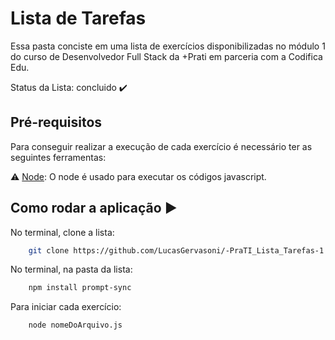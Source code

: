 # Lista de Tarefas

Essa pasta conciste em uma lista de exercícios disponibilizadas no módulo 1 do curso de Desenvolvedor Full Stack da +Prati em parceria com a Codifica Edu.

Status da Lista: concluido ✔️


## Pré-requisitos

Para conseguir realizar a execução de cada exercício é necessário ter as seguintes ferramentas:

⚠️ [Node](https://nodejs.org/en/download/): O node é usado para executar os códigos javascript.

## Como rodar a aplicação ▶️

No terminal, clone a lista:
```bash
    git clone https://github.com/LucasGervasoni/-PraTI_Lista_Tarefas-1.git
```

No terminal, na pasta da lista:
```bash
    npm install prompt-sync
```

Para iniciar cada exercício:
```bash
    node nomeDoArquivo.js
```
